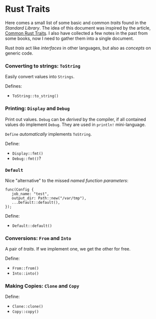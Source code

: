 Rust Traits
===========

Here comes a small list of some basic and common _traits_ found in the
_Standard Library_.  The idea of this document was inspired by the article,
[Common Rust Traits][article].  I also have collected a few notes in the past
from some books, now I need to gather them into a single document.

Rust _trais_ act like _interfaces_ in other languages, but also as _concepts_
on generic code.


[article]:	https://stevedonovan.github.io/rustifications/2018/09/08/common-rust-traits.html

### Converting to strings: `ToString` ###

Easily convert values into `Strings`.

Defines:

 - `ToString::to_string()`

### Printing: `Display` and `Debug` ###

Print out values.  `Debug` can be _derived_ by the compiler, if all contained
values do implement `Debug`.  They are used in `println!` mini-language.

`Define` _automatically_ implements `ToString`.

Define:

 - `Display::fmt()`
 - `Debug::fmt()`?

### `Default` ###

Nice "alternative" to the missed _named function parameters_:

    func(Config {
       job_name: "test",
       output_dir: Path::new("/var/tmp"),
       ...Default::default(),
    });

Define:

 - `Default::default()`


### Conversions: `From` and `Into` ###

A pair of _traits_.  If we implement one, we get the other for free.

Define:

 - `From::from()`
 - `Into::into()`


### Making Copies: `Clone` and `Copy` ###

Define:

 - `Clone::clone()`
 - `Copy::copy()`

